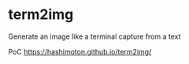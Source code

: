 # term2img
Generate an image like a terminal capture from a text

PoC
https://hashimoton.github.io/term2img/

